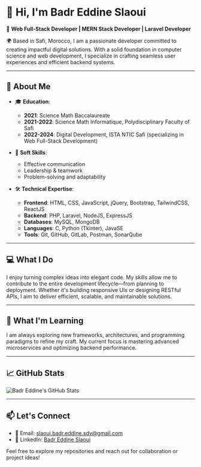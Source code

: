 # 👋 Hi, I'm Badr Eddine Slaoui

🎯 **Web Full-Stack Developer | MERN Stack Developer | Laravel Developer**

🌍 Based in Safi, Morocco, I am a passionate developer committed to creating impactful digital solutions. With a solid foundation in computer science and web development, I specialize in crafting seamless user experiences and efficient backend systems.

---

## 🚀 About Me

- 🎓 **Education**: 
  - **2021**: Science Math Baccalaureate
  - **2021-2022**: Science Math Informatique, Polydisciplinary Faculty of Safi
  - **2022-2024**: Digital Development, ISTA NTIC Safi (specializing in Web Full-Stack Development)

- 🌟 **Soft Skills**:
  - Effective communication
  - Leadership & teamwork
  - Problem-solving and adaptability

- 🛠️ **Technical Expertise**:
  - **Frontend**: HTML, CSS, JavaScript, jQuery, Bootstrap, TailwindCSS, ReactJS
  - **Backend**: PHP, Laravel, NodeJS, ExpressJS
  - **Databases**: MySQL, MongoDB
  - **Languages**: C, Python (Tkinter), JavaSE
  - **Tools**: Git, GitHub, GitLab, Postman, SonarQube

---

## 💻 What I Do

I enjoy turning complex ideas into elegant code. My skills allow me to contribute to the entire development lifecycle—from planning to deployment. Whether it's building responsive UIs or designing RESTful APIs, I aim to deliver efficient, scalable, and maintainable solutions.

---

## 🌱 What I'm Learning

I am always exploring new frameworks, architectures, and programming paradigms to refine my craft. My current focus is mastering advanced microservices and optimizing backend performance.

---

## 📈 GitHub Stats

![Badr Eddine's GitHub Stats](https://github-readme-stats.vercel.app/api?username=Badr-Eddine-Slaoui&show_icons=true&theme=radical)

---

## 📫 Let's Connect

- 📧 Email: [slaoui.badr.eddine.sdv@gmail.com](mailto:slaoui.badr.eddine.sdv@gmail.com)
- 💼 LinkedIn: [Badr Eddine Slaoui](https://linkedin.com/in/badr-eddine-slaoui)

Feel free to explore my repositories and reach out for collaboration or project ideas!
